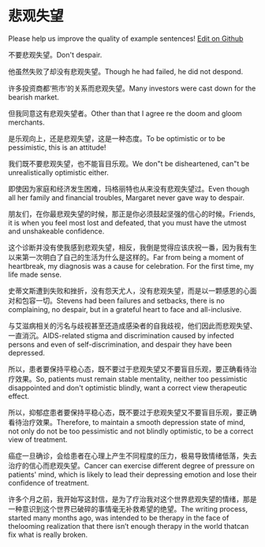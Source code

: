 # 悲观失望

Please help us improve the quality of example sentences! [Edit on Github](https://github.com/jiyushe/jiyu-example-sentence-source/blob/main/chinese/beiguanshiwang.md)

<p><span class="chinese">不要悲观失望。</span><span class="english">Don't despair.</span></p>

<p><span class="chinese">他虽然失败了却没有悲观失望。</span><span class="english">Though he had failed, he did not despond.</span></p>

<p><span class="chinese">许多投资商都‘熊市’的关系而悲观失望。</span><span class="english">Many investors were cast down for the bearish market.</span></p>

<p><span class="chinese">但我同意这有悲观失望者。</span><span class="english">Other than that I agree re the doom and gloom merchants.</span></p>

<p><span class="chinese">是乐观向上，还是悲观失望，这是一种态度。</span><span class="english">To be optimistic or to be pessimistic, this is an attitude!</span></p>

<p><span class="chinese">我们既不要悲观失望，也不能盲目乐观。</span><span class="english">We don"t be disheartened, can"t be unrealistically optimistic either.</span></p>

<p><span class="chinese">即使因为家庭和经济发生困难，玛格丽特也从来没有悲观失望过。</span><span class="english">Even though all her family and financial troubles, Margaret never gave way to despair.</span></p>

<p><span class="chinese">朋友们，在你最悲观失望的时候，那正是你必须鼓起坚强的信心的时候。</span><span class="english">Friends, it is when you feel most lost and defeated, that you must have the utmost and unshakeable confidence.</span></p>

<p><span class="chinese">这个诊断并没有使我感到悲观失望，相反，我倒是觉得应该庆祝一番，因为我有生以来第一次明白了自己的生活为什么是这样的。</span><span class="english">Far from being a moment of heartbreak, my diagnosis was a cause for celebration. For the first time, my life made sense.</span></p>

<p><span class="chinese">史蒂文斯遭到失败和挫折，没有怨天尤人，没有悲观失望，而是以一颗感恩的心面对和包容一切。</span><span class="english">Stevens had been failures and setbacks, there is no complaining, no despair, but in a grateful heart to face and all-inclusive.</span></p>

<p><span class="chinese">与艾滋病相关的污名与歧视甚至还造成感染者的自我歧视，他们因此而悲观失望、一直消沉。</span><span class="english">AIDS-related stigma and discrimination caused by infected persons and even of self-discrimination, and despair they have been depressed.</span></p>

<p><span class="chinese">所以，患者要保持平稳心态，既不要过于悲观失望又不要盲目乐观，要正确看待治疗效果。</span><span class="english">So, patients must remain stable mentality, neither too pessimistic disappointed and don't optimistic blindly, want a correct view therapeutic effect.</span></p>

<p><span class="chinese">所以，抑郁症患者要保持平稳心态，既不要过于悲观失望又不要盲目乐观，要正确看待治疗效果。</span><span class="english">Therefore, to maintain a smooth depression state of mind, not only do not be too pessimistic and not blindly optimistic, to be a correct view of treatment.</span></p>

<p><span class="chinese">癌症一旦确诊，会给患者在心理上产生不同程度的压力，极易导致情绪低落，失去治疗的信心而悲观失望。</span><span class="english">Cancer can exercise different degree of pressure on patients' mind, which is likely to lead their depressing emotion and lose their confidence of treatment.</span></p>

<p><span class="chinese">许多个月之前，我开始写这封信，是为了疗治我对这个世界悲观失望的情绪，那是一种意识到这个世界已破碎的事情毫无补救希望的绝望。</span><span class="english">The writing process, started many months ago, was intended to be therapy in the face of thelooming realization that there isn’t enough therapy in the world thatcan fix what is really broken.</span></p>

